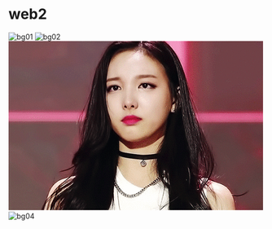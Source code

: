 # web2
![bg01](https://github.com/winterofchoi/web2/blob/main/images/bg01.gif)
![bg02](https://github.com/winterofchoi/web2/blob/main/images/bg02.gif)
![bg03](https://github.com/winterofchoi/web2/blob/main/images/bg03.gif)
![bg04](https://github.com/winterofchoi/web2/blob/main/images/bg04.gif)
